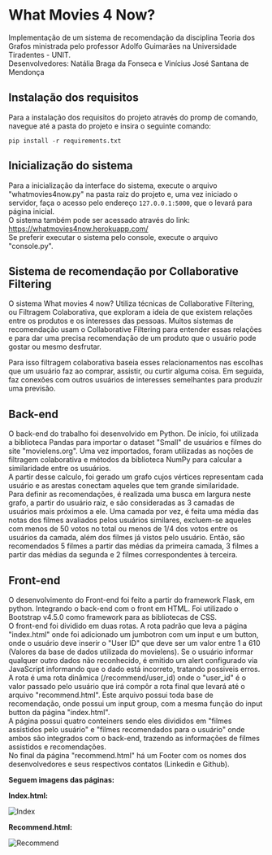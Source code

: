 # What Movies 4 Now?  
Implementação de um sistema de recomendação da disciplina Teoria dos Grafos ministrada pelo professor Adolfo Guimarães na Universidade Tiradentes - UNIT.  
Desenvolvedores: Natália Braga da Fonseca e Vinícius José Santana de Mendonça  

## Instalação dos requisitos
Para a instalação dos requisitos do projeto através do promp de comando, navegue até a pasta do projeto e insira o seguinte comando:

```
pip install -r requirements.txt
```

## Inicialização do sistema
Para a inicialização da interface do sistema, execute o arquivo "whatmovies4now.py" na pasta raiz do projeto e, uma vez iniciado o servidor, faça o acesso pelo endereço `127.0.0.1:5000`, que o levará para página inicial.  
O sistema também pode ser acessado através do link: https://whatmovies4now.herokuapp.com/  
Se preferir executar o sistema pelo console, execute o arquivo "console.py".  

## Sistema de recomendação por Collaborative Filtering
O sistema What movies 4 now? Utiliza técnicas de Collaborative Filtering, ou Filtragem Colaborativa, que exploram a ideia de que existem relações entre os produtos e os interesses das pessoas. Muitos sistemas de recomendação usam o Collaborative Filtering para entender essas relações e para dar uma precisa recomendação de um produto que o usuário pode gostar ou mesmo desfrutar.  

Para isso filtragem colaborativa baseia esses relacionamentos nas escolhas que um usuário faz ao comprar, assistir, ou curtir alguma coisa. Em seguida, faz conexões com outros usuários de interesses semelhantes para produzir uma previsão.  

## Back-end
O back-end do trabalho foi desenvolvido em Python. De início, foi utilizada a biblioteca Pandas para importar o dataset "Small" de usuários e filmes do site "movielens.org". Uma vez importados, foram utilizadas as noções de filtragem colaborativa e métodos da biblioteca NumPy para calcular a similaridade entre os usuários.  
A partir desse calculo, foi gerado um grafo cujos vértices representam cada usuário e as arestas conectam aqueles que tem grande similaridade.   
Para definir as recomendações, é realizada uma busca em largura neste grafo, a partir do usuário raiz, e são consideradas as 3 camadas de usuários mais próximos a ele. Uma camada por vez, é feita uma média das notas dos filmes avaliados pelos usuários similares, excluem-se aqueles com menos de 50 votos no total ou menos de 1/4 dos votos entre os usuários da camada, além dos filmes já vistos pelo usuário.
Então, são recomendados 5 filmes a partir das médias da primeira camada, 3 filmes a partir das médias da segunda e 2 filmes correspondentes à terceira.  

## Front-end
O desenvolvimento do Front-end foi feito a partir do framework Flask, em python. Integrando o back-end com o front em HTML. Foi utilizado o Bootstrap v4.5.0 como framework para as bibliotecas de CSS.  
O front-end foi dividido em duas rotas. A rota padrão que leva a página "index.html" onde  foi adicionado um jumbotron com um input e um button, onde o usuário deve inserir o "User ID" que deve ser um valor entre 1 a 610 (Valores da base de dados utilizada do movielens). Se o usuário informar qualquer outro dados não reconhecido, é emitido um alert configurado via JavaScript informando que o dado está incorreto, tratando possiveis erros.  
A rota é uma rota dinâmica (/recommend/user_id) onde o "user_id" é o valor passado pelo usuário que irá compôr a rota final que levará até o arquivo "recommend.html". Este arquivo possui toda base de recomendação, onde possui um input group, com a mesma função do input button da página "index.html".  
A página possui quatro conteiners sendo eles divididos em "filmes assistidos pelo usuário" e "filmes recomendados para o usuário" onde ambos são integrados com o back-end, trazendo as informações de filmes assistidos e recomendações.  
No final da página "recommend.html" há um Footer com os nomes dos desenvolvedores e seus respectivos contatos (Linkedin e Github).  

<b>Seguem imagens das páginas:</b>


<b>Index.html:</b>

![Index](https://i.imgur.com/zn0KSHZ.jpg)


<b>Recommend.html:</b>

![Recommend](https://i.imgur.com/hK8Fgpe.jpg)

